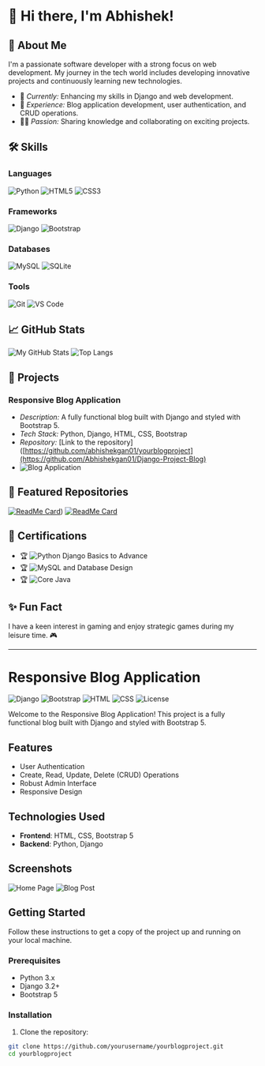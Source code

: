 # 👋 Hi there, I'm Abhishek!

## 🚀 About Me
I'm a passionate software developer with a strong focus on web development. My journey in the tech world includes developing innovative projects and continuously learning new technologies.

- 🌱 *Currently:* Enhancing my skills in Django and web development.
- 💼 *Experience:* Blog application development, user authentication, and CRUD operations.
- 🧑‍🏫 *Passion:* Sharing knowledge and collaborating on exciting projects.

## 🛠 Skills

### Languages
![Python](https://img.shields.io/badge/Python-3776AB?style=for-the-badge&logo=python&logoColor=white)
![HTML5](https://img.shields.io/badge/HTML5-E34F26?style=for-the-badge&logo=html5&logoColor=white)
![CSS3](https://img.shields.io/badge/CSS3-1572B6?style=for-the-badge&logo=css3&logoColor=white)

### Frameworks
![Django](https://img.shields.io/badge/Django-092E20?style=for-the-badge&logo=django&logoColor=white)
![Bootstrap](https://img.shields.io/badge/Bootstrap-7952B3?style=for-the-badge&logo=bootstrap&logoColor=white)

### Databases
![MySQL](https://img.shields.io/badge/MySQL-4479A1?style=for-the-badge&logo=mysql&logoColor=white)
![SQLite](https://img.shields.io/badge/SQLite-003B57?style=for-the-badge&logo=sqlite&logoColor=white)

### Tools
![Git](https://img.shields.io/badge/Git-F05032?style=for-the-badge&logo=git&logoColor=white)
![VS Code](https://img.shields.io/badge/VS_Code-0078D4?style=for-the-badge&logo=visual-studio-code&logoColor=white)

## 📈 GitHub Stats
![My GitHub Stats](https://github-readme-stats.vercel.app/api?username=abhishekgan01&show_icons=true&theme=radical&count_private=true&hide=prs)
![Top Langs](https://github-readme-stats.vercel.app/api/top-langs/?username=abhishekgan01&layout=compact&theme=radical)

## 🔗 Projects
### Responsive Blog Application
- *Description:* A fully functional blog built with Django and styled with Bootstrap 5.
- *Tech Stack:* Python, Django, HTML, CSS, Bootstrap
- *Repository:* [Link to the repository]([https://github.com/abhishekgan01/yourblogproject](https://github.com/Abhishekgan01/Django-Project-Blog)
- ![Blog Application](https://img.shields.io/badge/Project_Blog_Application-009688?style=for-the-badge&logo=django&logoColor=white)

## 🌟 Featured Repositories
[![ReadMe Card](https://github-readme-stats.vercel.app/api/pin/?username=abhishekgan01&repo=yourblogproject&theme=radical)](https://github.com/Abhishekgan01/Machine-Learning-/blob/main/ML%20Project-%20Medical_Insurance_Cost_Prediction_Main.ipynb))
[![ReadMe Card](https://github-readme-stats.vercel.app/api/pin/?username=abhishekgan01&repo=yourblogproject&theme=radical)](https://github.com/abhishekgan01/yourblogproject)

## 📄 Certifications
- 🏆 ![Python Django Basics to Advance](https://img.shields.io/badge/Python_Django_Basics_to_Advance-blue?style=for-the-badge&logo=certification&logoColor=white)
- 🏆 ![MySQL and Database Design](https://img.shields.io/badge/MySQL_and_Database_Design-green?style=for-the-badge&logo=certification&logoColor=white)
- 🏆 ![Core Java](https://img.shields.io/badge/Core_Java-orange?style=for-the-badge&logo=certification&logoColor=white)

## ✨ Fun Fact
I have a keen interest in gaming and enjoy strategic games during my leisure time. 🎮

---

# Responsive Blog Application

![Django](https://img.shields.io/badge/Django-3.2-green)
![Bootstrap](https://img.shields.io/badge/Bootstrap-5.1-blue)
![HTML](https://img.shields.io/badge/HTML-5-orange)
![CSS](https://img.shields.io/badge/CSS-3-blue)
![License](https://img.shields.io/badge/license-MIT-blue.svg)

Welcome to the Responsive Blog Application! This project is a fully functional blog built with Django and styled with Bootstrap 5.

## Features

- User Authentication
- Create, Read, Update, Delete (CRUD) Operations
- Robust Admin Interface
- Responsive Design

## Technologies Used

- **Frontend**: HTML, CSS, Bootstrap 5
- **Backend**: Python, Django

## Screenshots

![Home Page](screenshots/home_page.png)
![Blog Post](screenshots/blog_post.png)

## Getting Started

Follow these instructions to get a copy of the project up and running on your local machine.

### Prerequisites

- Python 3.x
- Django 3.2+
- Bootstrap 5

### Installation

1. Clone the repository:

```bash
git clone https://github.com/yourusername/yourblogproject.git
cd yourblogproject
